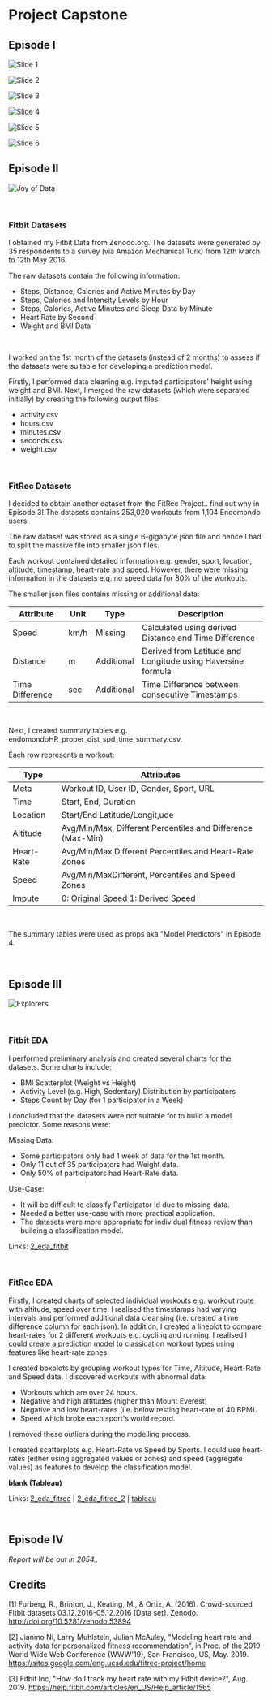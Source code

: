 # Project Capstone

## Episode I

![Slide 1](images/part-01/No-Problem-Review-01.jpg)

![Slide 2](documents/part-01/part-01-2.PNG)

![Slide 3](documents/part-01/part-01-3.PNG)

![Slide 4](documents/part-01/part-01-4.PNG)

![Slide 5](documents/part-01/part-01-5.PNG)

![Slide 6](documents/part-01/part-01-6.PNG)


## Episode II

![Joy of Data](images/part-02/joy_of_data.jpg)

<br>

### Fitbit Datasets

I obtained my Fitbit Data from Zenodo.org. The datasets were generated by 35 respondents to a survey (via Amazon Mechanical Turk) from 12th March to 12th May 2016.

The raw datasets contain the following information:

- Steps, Distance, Calories and Active Minutes by Day
- Steps, Calories and Intensity Levels by Hour
- Steps, Calories, Active Minutes and Sleep Data by Minute
- Heart Rate by Second
- Weight and BMI Data

<br>

I worked on the 1st month of the datasets (instead of 2 months) to assess if the datasets were suitable for developing a prediction model.

Firstly, I performed data cleaning e.g. imputed participators' height using weight and BMI. Next, I merged the raw datasets (which were separated initially) by creating the following output files:

- activity.csv
- hours.csv
- minutes.csv
- seconds.csv
- weight.csv

<br>

### FitRec Datasets

I decided to obtain another dataset from the FitRec Project.. find out why in Episode 3! The  datasets contains 253,020 workouts from 1,104 Endomondo users.

The raw dataset was stored as a single 6-gigabyte json file and hence I had to split the massive file into smaller json files. 

Each workout contained detailed information e.g. gender, sport, location, altitude, timestamp, heart-rate and speed. However, there were missing information in the datasets e.g. no speed data for 80% of the workouts.

The smaller json files contains missing or additional data:

| Attribute | Unit | Type | Description |
| --- | --- | --- | --- |
| Speed | km/h | Missing | Calculated using derived Distance and Time Difference |
| Distance | m | Additional | Derived from Latitude and Longitude using Haversine formula |
| Time Difference | sec | Additional | Time Difference between consecutive Timestamps |

<br>

Next, I created summary tables e.g. endomondoHR_proper_dist_spd_time_summary.csv. 

Each row represents a workout:

| Type | Attributes |
| --- | --- |
| Meta | Workout ID, User ID, Gender, Sport, URL |
| Time | Start, End, Duration |
| Location | Start/End Latitude/Longit,ude |
| Altitude | Avg/Min/Max, Different Percentiles and Difference (Max-Min) |
| Heart-Rate | Avg/Min/Max Different Percentiles and Heart-Rate Zones |
| Speed | Avg/Min/MaxDifferent,  Percentiles and Speed Zones |
| Impute | 0: Original Speed 1: Derived Speed |

<br>

The summary tables were used as props aka "Model Predictors" in Episode 4.

<br>

## Episode III

![Explorers](images/part-03/explorers.jpg)

<br>

### Fitbit EDA

I performed preliminary analysis and created several charts for the datasets. Some charts include:

- BMI Scatterplot (Weight vs Height)
- Activity Level (e.g. High, Sedentary) Distribution by participators
- Steps Count by Day (for 1 participator in a Week)

I concluded that the datasets were not suitable for to build a model predictor. Some reasons were:

Missing Data:
- Some participators only had 1 week of data for the 1st month.
- Only 11 out of 35 participators had Weight data.
- Only 50% of participators had Heart-Rate data.

Use-Case:
- It will be difficult to classify Participator Id due to missing data.
- Needed a better use-case with more practical application.
- The datasets were more appropriate for individual fitness review than building a classification model.

Links: [2_eda_fitbit](code/fitbit/2_eda_fitbit.ipynb)

<br>

### FitRec EDA

Firstly, I created charts of selected individual workouts e.g. workout route with altitude, speed over time. I realised the timestamps had varying intervals and performed additional data cleansing (i.e. created a time difference column for each json). In addition, I created a lineplot to compare heart-rates for 2 different workouts e.g. cycling and running. I realised I could create a prediction model to classication workout types using features like heart-rate zones.

I created boxplots by grouping workout types for Time, Altitude, Heart-Rate and Speed data. I discovered workouts with abnormal data:

- Workouts which are over 24 hours.
- Negative and high altitudes (higher than Mount Everest)
- Negative and low heart-rates (i.e. below resting heart-rate of 40 BPM).
- Speed which broke each sport's world record.

I removed these outliers during the modelling process.

I created scatterplots e.g. Heart-Rate vs Speed by Sports. I could use heart-rates (either using aggregated values or zones) and speed (aggregate values) as features to develop the classification model.

<b>blank (Tableau)</b>

Links: [2_eda_fitrec](code/fitrec/2_eda_fitrec.ipynb) | [2_eda_fitrec_2](code/fitrec/2_eda_fitrec_2.ipynb) | [tableau](https://public.tableau.com/profile/cheekeet#!/vizhome/2_eda_fitrec_2/Sports)

<br>

## Episode IV

<i>Report will be out in 2054..</i>

## Credits

[1] Furberg, R., Brinton, J., Keating, M., & Ortiz, A. (2016). Crowd-sourced Fitbit datasets 03.12.2016-05.12.2016 [Data set]. Zenodo. http://doi.org/10.5281/zenodo.53894

[2] Jianmo Ni, Larry Muhlstein, Julian McAuley, "Modeling heart rate and activity data for personalized fitness recommendation", in Proc. of the 2019 World Wide Web Conference (WWW'19), San Francisco, US, May. 2019. https://sites.google.com/eng.ucsd.edu/fitrec-project/home

[3] Fitbit Inc, "How do I track my heart rate with my Fitbit device?", Aug. 2019. https://help.fitbit.com/articles/en_US/Help_article/1565
